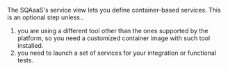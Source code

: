 The SQAaaS's service view lets you define container-based services. This is an
optional step unless..
1. you are using a different tool other than the ones supported by the platform,
   so you need a customized container image with such tool installed.
2. you need to launch a set of services for your integration or functional
   tests.

